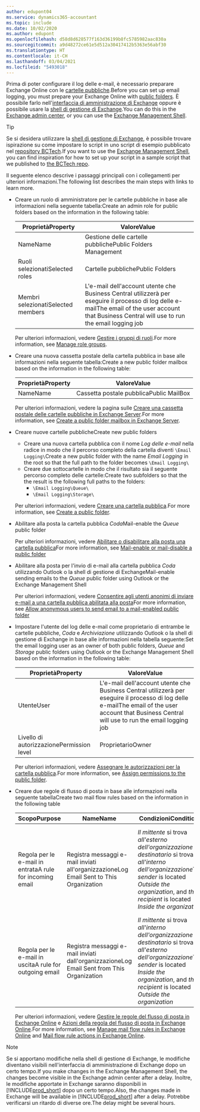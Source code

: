 ```yaml
---
author: edupont04
ms.service: dynamics365-accountant
ms.topic: include
ms.date: 10/02/2020
ms.author: edupont
ms.openlocfilehash: d58d8d628577f163d36199b8fc5785982aac830a
ms.sourcegitcommit: a9d48272ce61e5d512a30417412b5363e56abf30
ms.translationtype: HT
ms.contentlocale: it-CH
ms.lasthandoff: 03/04/2021
ms.locfileid: "5493018"
---
```

<span data-ttu-id="5db8b-101">Prima di poter configurare il log delle e-mail, è necessario preparare Exchange Online con le [cartelle pubbliche](/exchange/collaboration/public-folders/public-folders?view=exchserver-2019&preserve-view=true ).</span><span class="sxs-lookup"><span data-stu-id="5db8b-101">Before you can set up email logging, you must prepare your Exchange Online with [public folders](/exchange/collaboration/public-folders/public-folders?view=exchserver-2019&preserve-view=true ).</span></span> <span data-ttu-id="5db8b-102">È possibile farlo nell'[interfaccia di amministrazione di Exchange](/Exchange/architecture/client-access/exchange-admin-center?view=exchserver-2019&preserve-view=true ) oppure è possibile usare la [shell di gestione di Exchange](/powershell/exchange/exchange-management-shell?view=exchange-ps&preserve-view=true ).</span><span class="sxs-lookup"><span data-stu-id="5db8b-102">You can do this in the [Exchange admin center](/Exchange/architecture/client-access/exchange-admin-center?view=exchserver-2019&preserve-view=true ), or you can use the [Exchange Management Shell](/powershell/exchange/exchange-management-shell?view=exchange-ps&preserve-view=true ).</span></span>  

> [!TIP]
> <span data-ttu-id="5db8b-103">Se si desidera utilizzare la [shell di gestione di Exchange](/powershell/exchange/exchange-management-shell?view=exchange-ps&preserve-view=true ), è possibile trovare ispirazione su come impostare lo script in uno script di esempio pubblicato nel [repository BCTech](https://github.com/microsoft/BCTech/tree/master/samples/EmailLogging).</span><span class="sxs-lookup"><span data-stu-id="5db8b-103">If you want to use the [Exchange Management Shell](/powershell/exchange/exchange-management-shell?view=exchange-ps&preserve-view=true ), you can find inspiration for how to set up your script in a sample script that we published to [the BCTech repo](https://github.com/microsoft/BCTech/tree/master/samples/EmailLogging).</span></span>

<span data-ttu-id="5db8b-104">Il seguente elenco descrive i passaggi principali con i collegamenti per ulteriori informazioni.</span><span class="sxs-lookup"><span data-stu-id="5db8b-104">The following list describes the main steps with links to learn more.</span></span>  

- <span data-ttu-id="5db8b-105">Creare un ruolo di amministratore per le cartelle pubbliche in base alle informazioni nella seguente tabella:</span><span class="sxs-lookup"><span data-stu-id="5db8b-105">Create an admin role for public folders based on the information in the following table:</span></span>

  |<span data-ttu-id="5db8b-106">Proprietà</span><span class="sxs-lookup"><span data-stu-id="5db8b-106">Property</span></span>        |<span data-ttu-id="5db8b-107">Valore</span><span class="sxs-lookup"><span data-stu-id="5db8b-107">Value</span></span>                     |
  |----------------|--------------------------|
  |<span data-ttu-id="5db8b-108">Name</span><span class="sxs-lookup"><span data-stu-id="5db8b-108">Name</span></span>            |<span data-ttu-id="5db8b-109">Gestione delle cartelle pubbliche</span><span class="sxs-lookup"><span data-stu-id="5db8b-109">Public Folders Management</span></span> |
  |<span data-ttu-id="5db8b-110">Ruoli selezionati</span><span class="sxs-lookup"><span data-stu-id="5db8b-110">Selected roles</span></span>  |<span data-ttu-id="5db8b-111">Cartelle pubbliche</span><span class="sxs-lookup"><span data-stu-id="5db8b-111">Public Folders</span></span>            |
  |<span data-ttu-id="5db8b-112">Membri selezionati</span><span class="sxs-lookup"><span data-stu-id="5db8b-112">Selected members</span></span>|<span data-ttu-id="5db8b-113">L'e-mail dell'account utente che Business Central utilizzerà per eseguire il processo di log delle e-mail</span><span class="sxs-lookup"><span data-stu-id="5db8b-113">The email of the user account that Business Central will use to run the email logging job</span></span>|

  <span data-ttu-id="5db8b-114">Per ulteriori informazioni, vedere [Gestire i gruppi di ruoli](/exchange/permissions/role-groups?view=exchserver-2019&preserve-view=true).</span><span class="sxs-lookup"><span data-stu-id="5db8b-114">For more information, see [Manage role groups](/exchange/permissions/role-groups?view=exchserver-2019&preserve-view=true).</span></span>

- <span data-ttu-id="5db8b-115">Creare una nuova cassetta postale della cartella pubblica in base alle informazioni nella seguente tabella:</span><span class="sxs-lookup"><span data-stu-id="5db8b-115">Create a new public folder mailbox based on the information in the following table:</span></span>

  |<span data-ttu-id="5db8b-116">Proprietà</span><span class="sxs-lookup"><span data-stu-id="5db8b-116">Property</span></span>        |<span data-ttu-id="5db8b-117">Valore</span><span class="sxs-lookup"><span data-stu-id="5db8b-117">Value</span></span>                     |
  |----------------|--------------------------|
  |<span data-ttu-id="5db8b-118">Name</span><span class="sxs-lookup"><span data-stu-id="5db8b-118">Name</span></span>            |<span data-ttu-id="5db8b-119">Cassetta postale pubblica</span><span class="sxs-lookup"><span data-stu-id="5db8b-119">Public MailBox</span></span>            |

  <span data-ttu-id="5db8b-120">Per ulteriori informazioni, vedere la pagina sulle [Creare una cassetta postale delle cartelle pubbliche in Exchange Server](/exchange/collaboration/public-folders/create-public-folder-mailboxes).</span><span class="sxs-lookup"><span data-stu-id="5db8b-120">For more information, see [Create a public folder mailbox in Exchange Server](/exchange/collaboration/public-folders/create-public-folder-mailboxes).</span></span>  

- <span data-ttu-id="5db8b-121">Creare nuove cartelle pubbliche</span><span class="sxs-lookup"><span data-stu-id="5db8b-121">Create new public folders</span></span>

  - <span data-ttu-id="5db8b-122">Creare una nuova cartella pubblica con il nome *Log delle e-mail* nella radice in modo che il percorso completo della cartella diventi ```\Email Logging\```</span><span class="sxs-lookup"><span data-stu-id="5db8b-122">Create a new public folder with the name *Email Logging* in the root so that the full path to the folder becomes ```\Email Logging\```</span></span>
  - <span data-ttu-id="5db8b-123">Creare due sottocartelle in modo che il risultato sia il seguente percorso completo delle cartelle:</span><span class="sxs-lookup"><span data-stu-id="5db8b-123">Create two subfolders so that the the result is the following full paths to the folders:</span></span>
    - ```\Email Logging\Queue\```
    - ```\Email Logging\Storage\```

  <span data-ttu-id="5db8b-124">Per ulteriori informazioni, vedere [Creare una cartella pubblica](/exchange/collaboration/public-folders/create-public-folders?view=exchserver-2019&preserve-view=true).</span><span class="sxs-lookup"><span data-stu-id="5db8b-124">For more information, see [Create a public folder](/exchange/collaboration/public-folders/create-public-folders?view=exchserver-2019&preserve-view=true).</span></span>

- <span data-ttu-id="5db8b-125">Abilitare alla posta la cartella pubblica *Coda*</span><span class="sxs-lookup"><span data-stu-id="5db8b-125">Mail-enable the *Queue* public folder</span></span>

  <span data-ttu-id="5db8b-126">Per ulteriori informazioni, vedere [Abilitare o disabilitare alla posta una cartella pubblica](/exchange/collaboration/public-folders/mail-enable-or-disable?view=exchserver-2019&preserve-view=true)</span><span class="sxs-lookup"><span data-stu-id="5db8b-126">For more information, see [Mail-enable or mail-disable a public folder](/exchange/collaboration/public-folders/mail-enable-or-disable?view=exchserver-2019&preserve-view=true)</span></span>

- <span data-ttu-id="5db8b-127">Abilitare alla posta per l'invio di e-mail alla cartella pubblica *Coda* utilizzando Outlook o la shell di gestione di Exchange</span><span class="sxs-lookup"><span data-stu-id="5db8b-127">Mail-enable sending emails to the *Queue* public folder using Outlook or the Exchange Management Shell</span></span>

  <span data-ttu-id="5db8b-128">Per ulteriori informazioni, vedere [Consentire agli utenti anonimi di inviare e-mail a una cartella pubblica abilitata alla posta](/exchange/collaboration/public-folders/mail-enable-or-disable#allow-anonymous-users-to-send-email-to-a-mail-enabled-public-folder?view=exchserver-2019&preserve-view=true)</span><span class="sxs-lookup"><span data-stu-id="5db8b-128">For more information, see [Allow anonymous users to send email to a mail-enabled public folder](/exchange/collaboration/public-folders/mail-enable-or-disable#allow-anonymous-users-to-send-email-to-a-mail-enabled-public-folder?view=exchserver-2019&preserve-view=true)</span></span>

- <span data-ttu-id="5db8b-129">Impostare l'utente del log delle e-mail come proprietario di entrambe le cartelle pubbliche, *Coda* e *Archiviazione* utilizzando Outlook o la shell di gestione di Exchange in base alle informazioni nella tabella seguente:</span><span class="sxs-lookup"><span data-stu-id="5db8b-129">Set the email logging user as an owner of both public folders, *Queue* and *Storage* public folders  using Outlook or the Exchange Management Shell based on the information in the following table:</span></span>

  |<span data-ttu-id="5db8b-130">Proprietà</span><span class="sxs-lookup"><span data-stu-id="5db8b-130">Property</span></span>        |<span data-ttu-id="5db8b-131">Valore</span><span class="sxs-lookup"><span data-stu-id="5db8b-131">Value</span></span>                     |
  |----------------|--------------------------|
  |<span data-ttu-id="5db8b-132">Utente</span><span class="sxs-lookup"><span data-stu-id="5db8b-132">User</span></span>            |<span data-ttu-id="5db8b-133">L'e-mail dell'account utente che Business Central utilizzerà per eseguire il processo di log delle e-mail</span><span class="sxs-lookup"><span data-stu-id="5db8b-133">The email of the user account that Business Central will use to run the email logging job</span></span>|
  |<span data-ttu-id="5db8b-134">Livello di autorizzazione</span><span class="sxs-lookup"><span data-stu-id="5db8b-134">Permission level</span></span>|<span data-ttu-id="5db8b-135">Proprietario</span><span class="sxs-lookup"><span data-stu-id="5db8b-135">Owner</span></span>                     |

  <span data-ttu-id="5db8b-136">Per ulteriori informazioni, vedere [Assegnare le autorizzazioni per la cartella pubblica](/exchange/collaboration-exo/public-folders/set-up-public-folders#step-3-assign-permissions-to-the-public-folder).</span><span class="sxs-lookup"><span data-stu-id="5db8b-136">For more information, see [Assign permissions to the public folder](/exchange/collaboration-exo/public-folders/set-up-public-folders#step-3-assign-permissions-to-the-public-folder).</span></span>

- <span data-ttu-id="5db8b-137">Creare due regole di flusso di posta in base alle informazioni nella seguente tabella</span><span class="sxs-lookup"><span data-stu-id="5db8b-137">Create two mail flow rules based on the information in the following table</span></span>

  |<span data-ttu-id="5db8b-138">Scopo</span><span class="sxs-lookup"><span data-stu-id="5db8b-138">Purpose</span></span>  |<span data-ttu-id="5db8b-139">Name</span><span class="sxs-lookup"><span data-stu-id="5db8b-139">Name</span></span> |<span data-ttu-id="5db8b-140">Condizioni</span><span class="sxs-lookup"><span data-stu-id="5db8b-140">Conditions</span></span>                        |<span data-ttu-id="5db8b-141">Azione</span><span class="sxs-lookup"><span data-stu-id="5db8b-141">Action</span></span>                                       |
  |---------|-----|----------------------------------|---------------------------------------------|
  |<span data-ttu-id="5db8b-142">Regola per le e-mail in entrata</span><span class="sxs-lookup"><span data-stu-id="5db8b-142">A rule for incoming email</span></span> |<span data-ttu-id="5db8b-143">Registra messaggi e-mail inviati all'organizzazione</span><span class="sxs-lookup"><span data-stu-id="5db8b-143">Log Email Sent to This Organization</span></span>|<span data-ttu-id="5db8b-144">*Il mittente* si trova *all'esterno dell'organizzazione* e *il destinatario* si trova *all'interno dell'organizzazione*</span><span class="sxs-lookup"><span data-stu-id="5db8b-144">*The sender* is located *Outside the organization*, and *the recipient* is located *Inside the organization*</span></span>|<span data-ttu-id="5db8b-145">BCC dell'account e-mail specificato per la cartella pubblica *Coda*</span><span class="sxs-lookup"><span data-stu-id="5db8b-145">BCC the email account that is specified for the *Queue* public folder</span></span>|
  |<span data-ttu-id="5db8b-146">Regola per le e-mail in uscita</span><span class="sxs-lookup"><span data-stu-id="5db8b-146">A rule for outgoing email</span></span> | <span data-ttu-id="5db8b-147">Registra messaggi e-mail inviati dall'organizzazione</span><span class="sxs-lookup"><span data-stu-id="5db8b-147">Log Email Sent from This Organization</span></span> |<span data-ttu-id="5db8b-148">*Il mittente* si trova *all'interno dell'organizzazione* e *il destinatario* si trova *all'esterno dell'organizzazione*</span><span class="sxs-lookup"><span data-stu-id="5db8b-148">*The sender* is located *Inside the organization*, and *the recipient* is located *Outside the organization*</span></span>|<span data-ttu-id="5db8b-149">BCC dell'account e-mail specificato per la cartella pubblica *Coda*</span><span class="sxs-lookup"><span data-stu-id="5db8b-149">BCC the email account that is specified for the *Queue* public folder</span></span>|
  
  <span data-ttu-id="5db8b-150">Per ulteriori informazioni, vedere [Gestire le regole del flusso di posta in Exchange Online](/exchange/security-and-compliance/mail-flow-rules/manage-mail-flow-rules) e [Azioni della regola del flusso di posta in Exchange Online](/exchange/security-and-compliance/mail-flow-rules/mail-flow-rule-actions).</span><span class="sxs-lookup"><span data-stu-id="5db8b-150">For more information, see [Manage mail flow rules in Exchange Online](/exchange/security-and-compliance/mail-flow-rules/manage-mail-flow-rules) and [Mail flow rule actions in Exchange Online](/exchange/security-and-compliance/mail-flow-rules/mail-flow-rule-actions).</span></span>

> [!NOTE]
> <span data-ttu-id="5db8b-151">Se si apportano modifiche nella shell di gestione di Exchange, le modifiche diventano visibili nell'interfaccia di amministrazione di Exchange dopo un certo tempo.</span><span class="sxs-lookup"><span data-stu-id="5db8b-151">If you make changes in the Exchange Management Shell, the changes become visible in the Exchange admin center after a delay.</span></span> <span data-ttu-id="5db8b-152">Inoltre, le modifiche apportate in Exchange saranno disponibili in [!INCLUDE[prod_short](prod_short.md)] dopo un certo tempo.</span><span class="sxs-lookup"><span data-stu-id="5db8b-152">Also, the changes made in Exchange will be available in [!INCLUDE[prod_short](prod_short.md)] after a delay.</span></span> <span data-ttu-id="5db8b-153">Potrebbe verificarsi un ritardo di diverse ore.</span><span class="sxs-lookup"><span data-stu-id="5db8b-153">The delay might be several hours.</span></span>
